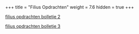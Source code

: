 +++
title = "Filius Opdrachten"
weight = 7.6
hidden = true
+++

[filius opdrachten bolletje 2](../filius_opdrachten_2.pdf)

[filius opdrachten bolletje 3](../filius_opdrachten_3.pdf)